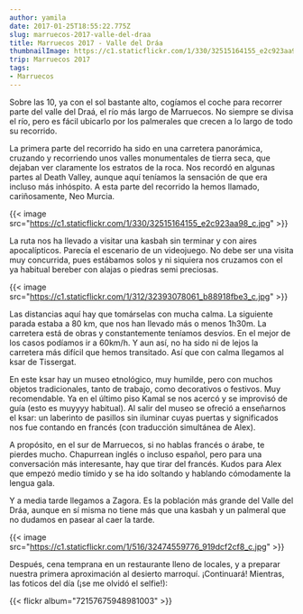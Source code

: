 ```yaml
---
author: yamila
date: 2017-01-25T18:55:22.775Z
slug: marruecos-2017-valle-del-draa
title: Marruecos 2017 - Valle del Dráa
thumbnailImage: https://c1.staticflickr.com/1/330/32515164155_e2c923aa98_c.jpg
trip: Marruecos 2017
tags:
- Marruecos
---
```


Sobre las 10, ya con el sol bastante alto, cogíamos el coche para recorrer parte del valle del Draá, el río más largo de Marruecos. No siempre se divisa el río, pero es fácil ubicarlo por los palmerales que crecen a lo largo de todo su recorrido.

La primera parte del recorrido ha sido en una carretera panorámica, cruzando y recorriendo unos valles monumentales de tierra seca, que dejaban ver claramente los estratos de la roca. Nos recordó en algunas partes al Death Valley, aunque aquí teníamos la sensación de que era incluso más inhóspito. A esta parte del recorrido la hemos llamado, cariñosamente, Neo Murcia.

{{< image src="https://c1.staticflickr.com/1/330/32515164155_e2c923aa98_c.jpg" >}}

La ruta nos ha llevado a visitar una kasbah sin terminar y con aires apocalípticos. Parecía el escenario de un videojuego. No debe ser una visita muy concurrida, pues estábamos solos y ni siquiera nos cruzamos con el ya habitual bereber con alajas o piedras semi preciosas.

{{< image src="https://c1.staticflickr.com/1/312/32393078061_b88918fbe3_c.jpg" >}}

Las distancias aquí hay que tomárselas con mucha calma. La siguiente parada estaba a 80 km, que nos han llevado más o menos 1h30m. La carretera está de obras y constantemente teníamos desvíos. En el mejor de los casos podíamos ir a 60km/h. Y aun así, no ha sido ni de lejos la carretera más difícil que hemos transitado. Así que con calma llegamos al ksar de Tissergat.

En este ksar hay un museo etnológico, muy humilde, pero con muchos objetos tradicionales, tanto de trabajo, como decorativos o festivos. Muy recomendable. Ya en el último piso Kamal se nos acercó y se improvisó de guía (esto es muyyyy habitual). Al salir del museo se ofreció a enseñarnos el ksar: un laberinto de pasillos sin iluminar cuyas puertas y significados nos fue contando en francés (con traducción simultánea de Alex).

A propósito, en el sur de Marruecos, si no hablas francés o árabe, te pierdes mucho. Chapurrean inglés o incluso español, pero para una conversación más interesante, hay que tirar del francés. Kudos para Alex que empezó medio tímido y se ha ido soltando y hablando cómodamente la lengua gala.

Y a media tarde llegamos a Zagora. Es la población más grande del Valle del Dráa, aunque en sí misma no tiene más que una kasbah y un palmeral que no dudamos en pasear al caer la tarde.

{{< image src="https://c1.staticflickr.com/1/516/32474559776_919dcf2cf8_c.jpg" >}}

Después, cena temprana en un restaurante lleno de locales, y a preparar nuestra primera aproximación al desierto marroquí. ¡Continuará! Mientras, las foticos del día (¡se me olvidó el selfie!):

{{< flickr album="72157675948981003" >}}
